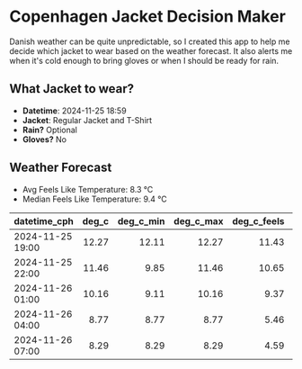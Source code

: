 
# Copenhagen Jacket Decision Maker

Danish weather can be quite unpredictable, so I created this app to help me decide which jacket to wear based on the weather forecast. 
It also alerts me when it's cold enough to bring gloves or when I should be ready for rain.

## What Jacket to wear?

- **Datetime**: 2024-11-25 18:59
- **Jacket**: Regular Jacket and T-Shirt
- **Rain?** Optional
- **Gloves?** No

## Weather Forecast
- Avg Feels Like Temperature: 8.3 °C
- Median Feels Like Temperature: 9.4 °C

| datetime_cph     |   deg_c |   deg_c_min |   deg_c_max |   deg_c_feels | weather   | wind   | rain   |
|:-----------------|--------:|------------:|------------:|--------------:|:----------|:-------|:-------|
| 2024-11-25 19:00 |   12.27 |       12.11 |       12.27 |         11.43 | Rain      | High   | Low    |
| 2024-11-25 22:00 |   11.46 |        9.85 |       11.46 |         10.65 | Rain      | Low    | Low    |
| 2024-11-26 01:00 |   10.16 |        9.11 |       10.16 |          9.37 | Clouds    | High   | None   |
| 2024-11-26 04:00 |    8.77 |        8.77 |        8.77 |          5.46 | Clouds    | High   | None   |
| 2024-11-26 07:00 |    8.29 |        8.29 |        8.29 |          4.59 | Clouds    | High   | None   |
        